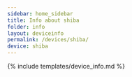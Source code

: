 ```yaml
---
sidebar: home_sidebar
title: Info about shiba
folder: info
layout: deviceinfo
permalink: /devices/shiba/
device: shiba
---
```

{% include templates/device_info.md %}
